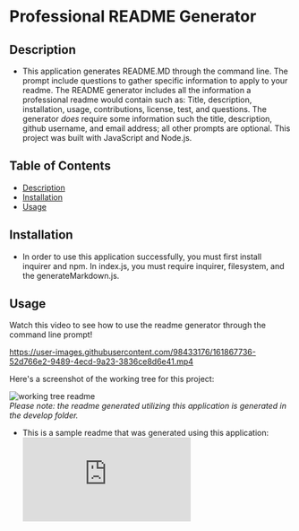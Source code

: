 # Professional README Generator 

## Description

- This application generates README.MD through the command line. The prompt include questions to gather specific information to apply to your readme. The README generator includes all the information a professional readme would contain such as: Title, description, installation, usage, contributions, license, test, and questions. The generator *does* require some information such the title, description, github username, and email address; all other prompts are optional. This project was built with JavaScript and Node.js.

## Table of Contents
- [Description](#description)
- [Installation](#installation)
- [Usage](#usage)

## Installation

- In order to use this application successfully, you must first install inquirer and npm. In index.js, you must require inquirer, filesystem, and the generateMarkdown.js.

## Usage

Watch this video to see how to use the readme generator through the command line prompt!


https://user-images.githubusercontent.com/98433176/161867736-52d766e2-9489-4ecd-9a23-3836ce8d6e41.mp4

Here's a screenshot of the working tree for this project:

![working tree readme](https://user-images.githubusercontent.com/98433176/161868607-f30f2358-999e-4ed1-a783-afedfa4ede97.PNG)
</br>
 *Please note: the readme generated utilizing this application is generated in the develop folder.*
 </br>
 
- This is a sample readme that was generated using this application: ![sample readme.md](https://github.com/cheryljcruz/readme-generator/blob/main/Develop/README.md)
